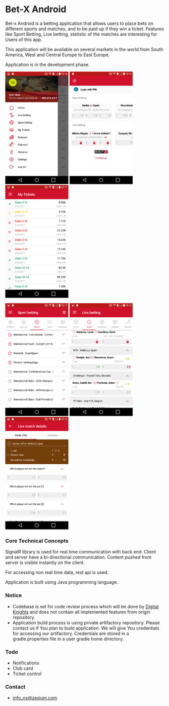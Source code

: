 # Bet-X Android #

Bet-x Android is a betting application that allows users to place bets on different sports and matches, and to be paid up if they win a ticket. Features like Sport Betting, Live betting, statistic of the matches are interesting for Users of this app.

This application will be available on several markets in the world from South America, West and Central  Europe to East Europe.

Application is in the development phase.

<img src="raw/Screenshot_navigation.png" width="200"> <img src="raw/Screenshot_home.png" width="200"> <img src="raw/Screenshot_tickets.png" width="200">

<img src="raw/Screenshot_sport-betting.png" width="200"> <img src="raw/Screenshot_live-betting.png" width="200"> <img src="raw/Screenshot_live-details.png" width="200">

### Core Technical Concepts ###

SignalR library is used for real time communication with back end. Client and server have a bi-directional communication. Content pushed from server is visible instantly on the client.

For accessing non real time data, rest api is used.

Application is built using Java programming language.

### Notice ###

* Codebase is set for code review process which will be done by [Digital Knights](http://digitalknights.co/) and does not contain all implemented features from origin repository.
* Application build process is using private artifactory repository.
Please contact us if You plan to build application. We will give You credentials for accessing our artifactory. Credentials are stored in a gradle.properties file in a user gradle home directory.

### Todo ###

* Notifications
* Club card
* Ticket control

### Contact ###

* info_ns@zesium.com
